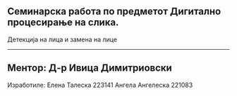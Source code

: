 Семинарска работа по предметот Дигитално процесирање на слика.
---------------------------------------------------------------
Детекција на лица и замена на лице

---------------------------------------------------------------
Ментор:
Д-р Ивица Димитриовски
---------------------------------------------------------------
Изработиле:
Елена Талеска 223141
Ангела Ангелеска 221083
